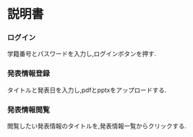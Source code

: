 # 説明書

### ログイン

学籍番号とパスワードを入力し,ログインボタンを押す.

### 発表情報登録

タイトルと発表日を入力し,pdfとpptxをアップロードする.

### 発表情報閲覧

閲覧したい発表情報のタイトルを,発表情報一覧からクリックする.



